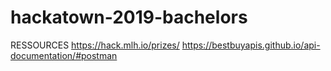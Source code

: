 # hackatown-2019-bachelors

RESSOURCES 
https://hack.mlh.io/prizes/
https://bestbuyapis.github.io/api-documentation/#postman
